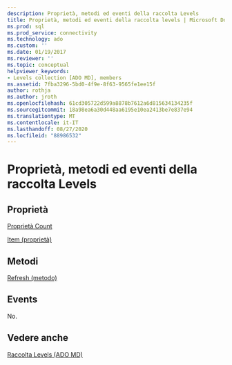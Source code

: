 ```yaml
---
description: Proprietà, metodi ed eventi della raccolta Levels
title: Proprietà, metodi ed eventi della raccolta levels | Microsoft Docs
ms.prod: sql
ms.prod_service: connectivity
ms.technology: ado
ms.custom: ''
ms.date: 01/19/2017
ms.reviewer: ''
ms.topic: conceptual
helpviewer_keywords:
- Levels collection [ADO MD], members
ms.assetid: 7fba3296-5bd0-4f9e-8f63-9565fe1ee15f
author: rothja
ms.author: jroth
ms.openlocfilehash: 61cd305722d599a8878b7612a6d815634134235f
ms.sourcegitcommit: 18a98ea6a30d448aa6195e10ea2413be7e837e94
ms.translationtype: MT
ms.contentlocale: it-IT
ms.lasthandoff: 08/27/2020
ms.locfileid: "88986532"
---
```

# <a name="levels-collection-properties-methods-and-events"></a>Proprietà, metodi ed eventi della raccolta Levels
## <a name="properties"></a>Proprietà  
 [Proprietà Count](../ado-api/count-property-ado.md)  
  
 [Item (proprietà)](../ado-api/item-property-ado.md)  
  
## <a name="methods"></a>Metodi  
 [Refresh (metodo)](../ado-api/refresh-method-ado.md)  
  
## <a name="events"></a>Events  
 No.  
  
## <a name="see-also"></a>Vedere anche  
 [Raccolta Levels (ADO MD)](./levels-collection-ado-md.md)